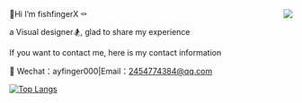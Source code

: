 <img align="right" src="https://github-readme-stats.vercel.app/api?username=fishfingerX&count_private=true&bg_color=fc5c7d,b671bc,6a82fb&title_color=fff&text_color=fff" />
🎈Hi I’m fishfingerX ⚰️

a Visual designer🏂, glad to share my experience

If you want to contact me, here is my contact information

💬 Wechat：ayfinger000|Email：2454774384@qq.com

[![Top Langs](https://github-readme-stats.vercel.app/api/top-langs/?username=fishfingerX)](https://github.com/fishfingerX/fishfingerX.git)
